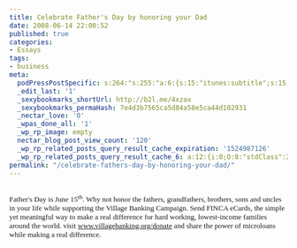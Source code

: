 ```yaml
---
title: Celebrate Father's Day by honoring your Dad
date: 2008-06-14 22:00:52
published: true
categories:
- Essays
tags:
- business
meta:
  podPressPostSpecific: s:264:"s:255:"a:6:{s:15:"itunes:subtitle";s:15:"##PostExcerpt##";s:14:"itunes:summary";s:15:"##PostExcerpt##";s:15:"itunes:keywords";s:17:"##WordPressCats##";s:13:"itunes:author";s:10:"##Global##";s:15:"itunes:explicit";s:7:"Default";s:12:"itunes:block";s:7:"Default";}";";
  _edit_last: '1'
  _sexybookmarks_shortUrl: http://b2l.me/4xzax
  _sexybookmarks_permaHash: 7e4d3b7565ca5d84a58e5ca44d102931
  _nectar_love: '0'
  _wpas_done_all: '1'
  _wp_rp_image: empty
  nectar_blog_post_view_count: '120'
  _wp_rp_related_posts_query_result_cache_expiration: '1524987126'
  _wp_rp_related_posts_query_result_cache_6: a:12:{i:0;O:8:"stdClass":2:{s:7:"post_id";s:3:"682";s:5:"score";s:16:"69.3436252128444";}i:1;O:8:"stdClass":2:{s:7:"post_id";s:4:"2378";s:5:"score";s:17:"27.01792219518389";}i:2;O:8:"stdClass":2:{s:7:"post_id";s:4:"1145";s:5:"score";s:18:"25.618056664044307";}i:3;O:8:"stdClass":2:{s:7:"post_id";s:3:"590";s:5:"score";s:18:"23.866849473639117";}i:4;O:8:"stdClass":2:{s:7:"post_id";s:3:"817";s:5:"score";s:18:"22.148854553175916";}i:5;O:8:"stdClass":2:{s:7:"post_id";s:3:"680";s:5:"score";s:17:"21.04139926236278";}i:6;O:8:"stdClass":2:{s:7:"post_id";s:4:"1383";s:5:"score";s:18:"20.102136744238333";}i:7;O:8:"stdClass":2:{s:7:"post_id";s:4:"4765";s:5:"score";s:16:"19.9358196166886";}i:8;O:8:"stdClass":2:{s:7:"post_id";s:4:"1188";s:5:"score";s:18:"18.481137500874635";}i:9;O:8:"stdClass":2:{s:7:"post_id";s:3:"325";s:5:"score";s:18:"16.643150583502383";}i:10;O:8:"stdClass":2:{s:7:"post_id";s:4:"3436";s:5:"score";s:17:"16.64315058344372";}i:11;O:8:"stdClass":2:{s:7:"post_id";s:2:"49";s:5:"score";s:18:"15.426783918658428";}}
permalink: "/celebrate-fathers-day-by-honoring-your-dad/"
---
```

<p style="text-align: center;"><img class="alignnone size-medium wp-image-693 aligncenter" title="Village Banking" src="{{ site.baseurl }}/posts/2008/06/villagebanking.jpg" alt="" />

<span style="font-family: Georgia;"><span style="font-size: 10pt;"><span style="font-family: Georgia;">Father's Day is June 15<sup>th</sup>. Why not honor the fathers, grandfathers, brothers, sons and uncles in your life while supporting the Village Banking Campaign. Send FINCA eCards, the simple yet meaningful way to make a real difference for hard working, lowest-income families around the world. visit <a href="http://www.kintera.org/TR.asp?a=mmK0JfM0IjJZJqL&amp;s=lvL3KfNYLqK4JiOXJsE&amp;m=msIUJ4NMIlI5G" target="_blank" rel="nofollow"><span style="font-family: Georgia;" rel="nofollow"><span style="font-size: 12pt;" rel="nofollow"><span style="font-size: 10pt;" rel="nofollow">www.villagebanking.org/donate</span></span></span><span style="font-family: Georgia;" rel="nofollow"><span style="font-size: 12pt;" rel="nofollow"><span style="font-size: 10pt;" rel="nofollow"> </span></span></span></a></span><span style="font-family: Georgia;"><span style="font-size: 12pt;"><span style="font-size: 10pt;">and share the power of microloans while making a real difference.</span></span></span></span></span></p>
